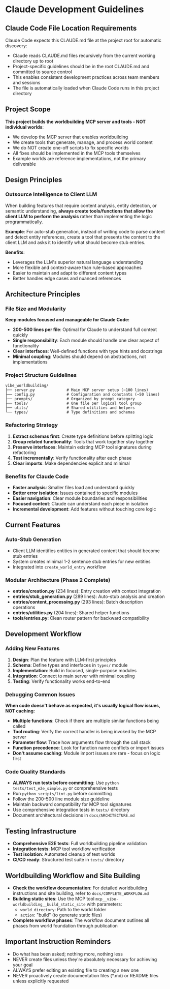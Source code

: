 # Claude Development Guidelines

## Claude Code File Location Requirements

Claude Code expects this CLAUDE.md file at the project root for automatic discovery:
- Claude reads CLAUDE.md files recursively from the current working directory up to root
- Project-specific guidelines should be in the root CLAUDE.md and committed to source control
- This enables consistent development practices across team members and sessions
- The file is automatically loaded when Claude Code runs in this project directory

## Project Scope
**This project builds the worldbuilding MCP server and tools - NOT individual worlds**:
- We develop the MCP server that enables worldbuilding
- We create tools that generate, manage, and process world content
- We do NOT create one-off scripts to fix specific worlds
- All fixes should be implemented in the MCP tools themselves
- Example worlds are reference implementations, not the primary deliverable

## Design Principles

### Outsource Intelligence to Client LLM
When building features that require content analysis, entity detection, or semantic understanding, **always create tools/functions that allow the client LLM to perform the analysis** rather than implementing the logic programmatically.

**Example**: For auto-stub generation, instead of writing code to parse content and detect entity references, create a tool that presents the content to the client LLM and asks it to identify what should become stub entries.

**Benefits**:
- Leverages the LLM's superior natural language understanding
- More flexible and context-aware than rule-based approaches  
- Easier to maintain and adapt to different content types
- Better handles edge cases and nuanced references

## Architecture Principles

### File Size and Modularity
**Keep modules focused and manageable for Claude Code:**
- **200-500 lines per file**: Optimal for Claude to understand full context quickly
- **Single responsibility**: Each module should handle one clear aspect of functionality
- **Clear interfaces**: Well-defined functions with type hints and docstrings
- **Minimal coupling**: Modules should depend on abstractions, not implementations

### Project Structure Guidelines
```
vibe_worldbuilding/
├── server.py              # Main MCP server setup (~100 lines)
├── config.py              # Configuration and constants (~50 lines)
├── prompts/               # Organized by prompt category
├── tools/                 # One file per logical tool group
├── utils/                 # Shared utilities and helpers
└── types/                 # Type definitions and schemas
```

### Refactoring Strategy
1. **Extract schemas first**: Create type definitions before splitting logic
2. **Group related functionality**: Tools that work together stay together
3. **Preserve interfaces**: Maintain existing MCP tool signatures during refactoring
4. **Test incrementally**: Verify functionality after each phase
5. **Clear imports**: Make dependencies explicit and minimal

### Benefits for Claude Code
- **Faster analysis**: Smaller files load and understand quickly
- **Better error isolation**: Issues contained to specific modules
- **Easier navigation**: Clear module boundaries and responsibilities
- **Focused context**: Claude can understand each piece in isolation
- **Incremental development**: Add features without touching core logic

## Current Features

### Auto-Stub Generation
- Client LLM identifies entities in generated content that should become stub entries
- System creates minimal 1-2 sentence stub entries for new entities
- Integrated into `create_world_entry` workflow

### Modular Architecture (Phase 2 Complete)
- **entries/creation.py** (234 lines): Entry creation with context integration
- **entries/stub_generation.py** (289 lines): Auto-stub analysis and creation  
- **entries/content_processing.py** (293 lines): Batch description operations
- **entries/utilities.py** (204 lines): Shared helper functions
- **tools/entries.py**: Clean router pattern for backward compatibility

## Development Workflow

### Adding New Features
1. **Design**: Plan the feature with LLM-first principles
2. **Schema**: Define types and interfaces in `types/` module
3. **Implementation**: Build in focused, single-purpose modules
4. **Integration**: Connect to main server with minimal coupling
5. **Testing**: Verify functionality works end-to-end

### Debugging Common Issues
**When code doesn't behave as expected, it's usually logical flow issues, NOT caching:**
- **Multiple functions**: Check if there are multiple similar functions being called
- **Tool routing**: Verify the correct handler is being invoked by the MCP server
- **Parameter flow**: Trace how arguments flow through the call stack
- **Function precedence**: Look for function name conflicts or import issues
- **Don't assume caching**: Module import issues are rare - focus on logic first

### Code Quality Standards
- **ALWAYS run tests before committing**: Use `python tests/test_e2e_simple.py` or comprehensive tests
- Run `python scripts/lint.py` before committing
- Follow the 200-500 line module size guideline
- Maintain backward compatibility for MCP tool signatures
- Use comprehensive integration tests in `tests/` directory
- Document architectural decisions in `docs/ARCHITECTURE.md`

## Testing Infrastructure
- **Comprehensive E2E tests**: Full worldbuilding pipeline validation
- **Integration tests**: MCP tool workflow verification
- **Test isolation**: Automated cleanup of test worlds
- **CI/CD ready**: Structured test suite in `tests/` directory

## Worldbuilding Workflow and Site Building
- **Check the workflow documentation**: For detailed worldbuilding instructions and site building, refer to `docs/COMPLETE_WORKFLOW.md`
- **Building static sites**: Use the MCP tool `mcp__vibe-worldbuilding__build_static_site` with parameters:
  - `world_directory`: Path to the world folder
  - `action`: "build" (to generate static files)
- **Complete workflow phases**: The workflow document outlines all phases from world foundation through publication

## Important Instruction Reminders
- Do what has been asked; nothing more, nothing less
- NEVER create files unless they're absolutely necessary for achieving your goal
- ALWAYS prefer editing an existing file to creating a new one
- NEVER proactively create documentation files (*.md) or README files unless explicitly requested
